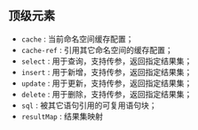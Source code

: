 ## 顶级元素

- `cache` : 当前命名空间缓存配置；
- `cache-ref` : 引用其它命名空间的缓存配置；
- `select` : 用于查询，支持传参，返回指定结果集；
- `insert` : 用于新增，支持传参，返回指定结果集；
- `update` : 用于更新，支持传参，返回指定结果集；
- `delete` : 用于删除，支持传参，返回指定结果集；
- `sql` : 被其它语句引用的可复用语句块；
- `resultMap` : 结果集映射
